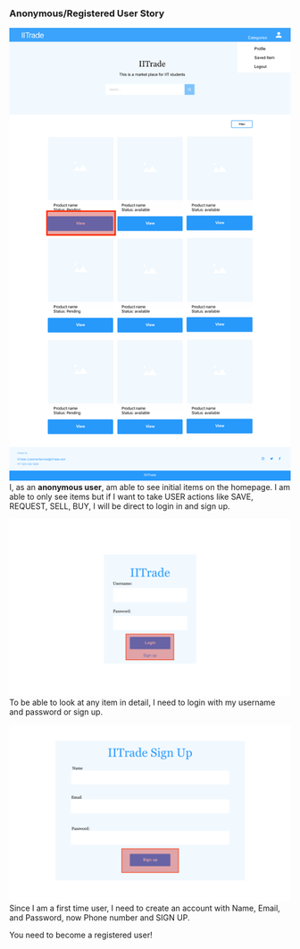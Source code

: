 ### Anonymous/Registered User Story

![Step 1](UX_UI_Images/student_user/1.png "Step 1")
I, as an **anonymous user**, am able to see initial items on the homepage. I am able to only see items but if I want to take USER actions like SAVE, REQUEST, SELL, BUY, I will be direct to login in and sign up. 

![Step 2](../diagrams/UX_UI_Images/student_user/2.png "Step 2")
To be able to look at any item in detail, I need to login with my username and password or sign up.

![Step 3](../diagrams/UX_UI_Images/student_user/3.png "Step 3")
Since I am a first time user, I need to create an account with Name, Email, and Password, now Phone number and SIGN UP.

You need to become a registered user! 